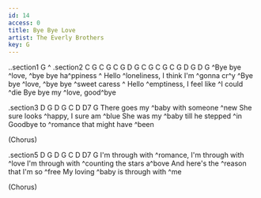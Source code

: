 ```yaml
---
id: 14
access: 0
title: Bye Bye Love
artist: The Everly Brothers
key: G
---
```

..section1 G
^
.section2 C G C G C G D G C G C G C G D G D G
^Bye bye ^love, ^bye bye ha^ppiness
^ Hello ^loneliness, I think I'm ^gonna cr^y
^Bye bye ^love, ^bye bye ^sweet caress
^ Hello ^emptiness, I feel like ^I could ^die
Bye bye my ^love, good^bye

.section3 D G D G C D D7 G
There goes my ^baby with someone ^new
She sure looks ^happy, I sure am ^blue
She was my ^baby till he stepped ^in
Goodbye to ^romance that might have ^been

  (Chorus)

.section5 D G D G C D D7 G
I'm through with ^romance, I'm through with ^love
I'm through with ^counting the stars a^bove
And here's the ^reason that I'm so ^free
My loving ^baby is through with ^me

  (Chorus)